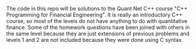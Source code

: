 The code in this repo will be solutions to the Quant Net C++ course "C++ Programming for Financial Engineering". It is really an introductory C++ course, so most of the levels do not have anything to do with quantitative finance. Some of the homework questions have been joined with others in the same level because they are just extensions of previous problems and levels 1 and 2 are not included because they were done using C syntax.
